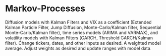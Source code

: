 # Markov-Processes
Diffusion models with Kalman Filters and VIX as a coefficient (Extended Kalman Particle Filter, Jump Diffusion, Monte-Carlo/Kalman filter, Sequential Monte-Carlo/Kalman filter), time series models (ARIMA and VARMAX), and volatility models with Kalman Filters (GARCH, Threshold GARCH/Kalman filter). 
Change tickers, dates, and other inputs as desired.
A weighted model average. Adjust weights as desired and update ranges with model data.
